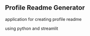 ## Profile Readme Generator 
application for creating profile readme 

using python and streamlit 


